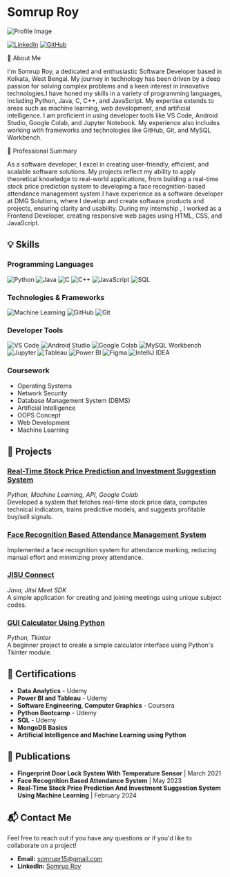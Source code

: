 # Somrup Roy

![Profile Image](https://github.com/Somruproy7/Somruproy7/assets/75779704/2820c8fb-e6d6-49d4-bb7e-6c5bc770a9e6)

[![LinkedIn](https://img.shields.io/badge/LinkedIn-Connect-blue)](https://www.linkedin.com/in/somrup-roy-16b643216)
[![GitHub](https://img.shields.io/badge/GitHub-Follow-black)](https://github.com/Somruproy7)

👋 About Me

I'm Somrup Roy, a dedicated and enthusiastic Software Developer based in Kolkata, West Bengal. My journey in technology has been driven by a deep passion for solving complex problems and a keen interest in innovative technologies.I have honed my skills in a variety of programming languages, including Python, Java, C, C++, and JavaScript. My expertise extends to areas such as machine learning, web development, and artificial intelligence. I am proficient in using developer tools like VS Code, Android Studio, Google Colab, and Jupyter Notebook. My experience also includes working with frameworks and technologies like GitHub, Git, and MySQL Workbench.

💼 Professional Summary

As a software developer, I excel in creating user-friendly, efficient, and scalable software solutions. My projects reflect my ability to apply theoretical knowledge to real-world applications, from building a real-time stock price prediction system to developing a face recognition-based attendance management system.I have experience as a software developer at DMG Solutions, where I develop and create software products and projects, ensuring clarity and usability. During my internship , I worked as a Frontend Developer, creating responsive web pages using HTML, CSS, and JavaScript.

## 💡 Skills

### Programming Languages
![Python](https://img.shields.io/badge/Python-3670A0?style=for-the-badge&logo=python&logoColor=ffdd54)
![Java](https://img.shields.io/badge/Java-ED8B00?style=for-the-badge&logo=java&logoColor=white)
![C](https://img.shields.io/badge/C-00599C?style=for-the-badge&logo=c&logoColor=white)
![C++](https://img.shields.io/badge/C++-00599C?style=for-the-badge&logo=c%2B%2B&logoColor=white)
![JavaScript](https://img.shields.io/badge/JavaScript-323330?style=for-the-badge&logo=javascript&logoColor=F7DF1E)
![SQL](https://img.shields.io/badge/SQL-4479A1?style=for-the-badge&logo=sql&logoColor=white)

### Technologies & Frameworks
![Machine Learning](https://img.shields.io/badge/Machine%20Learning-00C58E?style=for-the-badge&logo=Machine%20Learning&logoColor=white)
![GitHub](https://img.shields.io/badge/GitHub-181717?style=for-the-badge&logo=github&logoColor=white)
![Git](https://img.shields.io/badge/Git-F05032?style=for-the-badge&logo=git&logoColor=white)

### Developer Tools
![VS Code](https://img.shields.io/badge/VS%20Code-0078d7?style=for-the-badge&logo=visual%20studio%20code&logoColor=white)
![Android Studio](https://img.shields.io/badge/Android%20Studio-3DDC84?style=for-the-badge&logo=android%20studio&logoColor=white)
![Google Colab](https://img.shields.io/badge/Google%20Colab-F9AB00?style=for-the-badge&logo=google%20colab&logoColor=white)
![MySQL Workbench](https://img.shields.io/badge/MySQL-4479A1?style=for-the-badge&logo=mysql&logoColor=white)
![Jupyter](https://img.shields.io/badge/Jupyter-F37626?style=for-the-badge&logo=jupyter&logoColor=white)
![Tableau](https://img.shields.io/badge/Tableau-E97627?style=for-the-badge&logo=tableau&logoColor=white)
![Power BI](https://img.shields.io/badge/Power%20BI-F2C811?style=for-the-badge&logo=Power%20BI&logoColor=white)
![Figma](https://img.shields.io/badge/Figma-F24E1E?style=for-the-badge&logo=figma&logoColor=white)
![IntelliJ IDEA](https://img.shields.io/badge/IntelliJ%20IDEA-000000?style=for-the-badge&logo=intellij%20idea&logoColor=white)

### Coursework
- Operating Systems
- Network Security
- Database Management System (DBMS)
- Artificial Intelligence
- OOPS Concept
- Web Development
- Machine Learning

## 🚀 Projects

### [Real-Time Stock Price Prediction and Investment Suggestion System](https://www.ijfmr.com/research-paper.php?id=13496)
*Python, Machine Learning, API, Google Colab*  
Developed a system that fetches real-time stock price data, computes technical indicators, trains predictive models, and suggests profitable buy/sell signals.

### [Face Recognition Based Attendance Management System](https://isjem.com/volume02issue05may2023/)
Implemented a face recognition system for attendance marking, reducing manual effort and minimizing proxy attendance.

### [JISU Connect](https://drive.google.com/file/d/1nNU3woFz9dxpIFpNn2Hv0T2IG2-3_plG/view)
*Java, Jitsi Meet SDK*  
A simple application for creating and joining meetings using unique subject codes.

### [GUI Calculator Using Python](https://github.com/Somruproy7/python_gui_calculator)
*Python, Tkinter*  
A beginner project to create a simple calculator interface using Python's Tkinter module.

## 📜 Certifications

- **Data Analytics** - Udemy
- **Power BI and Tableau** - Udemy
- **Software Engineering, Computer Graphics** - Coursera
- **Python Bootcamp** - Udemy
- **SQL** - Udemy
- **MongoDB Basics**
- **Artificial Intelligence and Machine Learning using Python**

## 📰 Publications

- **Fingerprint Door Lock System With Temperature Sensor** | March 2021
- **Face Recognition Based Attendance System** | May 2023
- **Real-Time Stock Price Prediction And Investment Suggestion System Using Machine Learning** | February 2024

## 📬 Contact Me

Feel free to reach out if you have any questions or if you'd like to collaborate on a project!

- **Email:** [somrupr15@gmail.com](mailto:somrupr15@gmail.com)
- **LinkedIn:** [Somrup Roy](https://www.linkedin.com/in/somrup-roy-16b643216)


